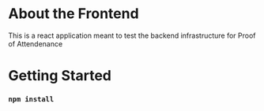 # About the Frontend

This is a react application meant to test the backend infrastructure for Proof of Attendenance 

# Getting Started

### `npm install`
